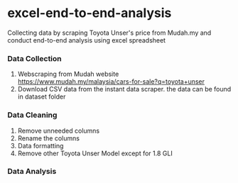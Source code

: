 # excel-end-to-end-analysis
Collecting data by scraping Toyota Unser's price from Mudah.my and conduct end-to-end analysis using excel spreadsheet

### Data Collection
1. Webscraping from Mudah website https://www.mudah.my/malaysia/cars-for-sale?q=toyota+unser
2. Download CSV data from the instant data scraper. the data can be found in dataset folder

### Data Cleaning
1. Remove unneeded columns
2. Rename the columns
3. Data formatting
4. Remove other Toyota Unser Model except for 1.8 GLI

### Data Analysis

